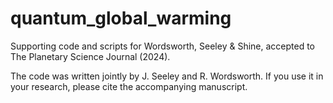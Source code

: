 # quantum_global_warming
Supporting code and scripts for Wordsworth, Seeley &amp; Shine, accepted to The Planetary Science Journal (2024).

The code was written jointly by J. Seeley and R. Wordsworth. If you use it in your research, please cite the accompanying manuscript.
